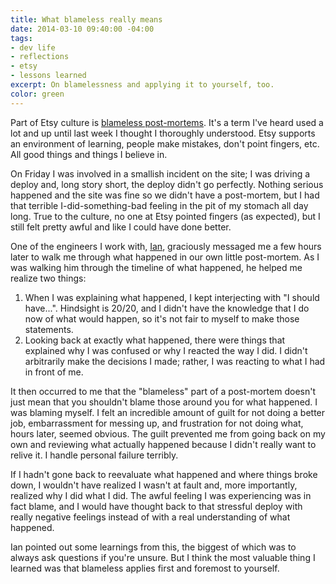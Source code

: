 ```yaml
---
title: What blameless really means
date: 2014-03-10 09:40:00 -04:00
tags:
- dev life
- reflections
- etsy
- lessons learned
excerpt: On blamelessness and applying it to yourself, too.
color: green
---
```


Part of Etsy culture is [blameless post-mortems](http://codeascraft.com/2012/05/22/blameless-postmortems/). It's a term I've heard used a lot and up until last week I thought I thoroughly understood. Etsy supports an environment of learning, people make mistakes, don't point fingers, etc. All good things and things I believe in.

On Friday I was involved in a smallish incident on the site; I was driving a deploy and, long story short, the deploy didn't go perfectly. Nothing serious happened and the site was fine so we didn't have a post-mortem, but I had that terrible I-did-something-bad feeling in the pit of my stomach all day long. True to the culture, no one at Etsy pointed fingers (as expected), but I still felt pretty awful and like I could have done better.


One of the engineers I work with, [Ian](https://twitter.com/indec), graciously messaged me a few hours later to walk me through what happened in our own little post-mortem. As I was walking him through the timeline of what happened, he helped me realize two things:

1. When I was explaining what happened, I kept interjecting with "I should have...". Hindsight is 20/20, and I didn't have the knowledge that I do now of what would happen, so it's not fair to myself to make those statements.
2. Looking back at exactly what happened, there were things that explained why I was confused or why I reacted the way I did. I didn't arbitrarily make the decisions I made; rather, I was reacting to what I had in front of me.

It then occurred to me that the "blameless" part of a post-mortem doesn't just mean that you shouldn't blame those around you for what happened. I was blaming myself. I felt an incredible amount of guilt for not doing a better job, embarrassment for messing up, and frustration for not doing what, hours later, seemed obvious. The guilt prevented me from going back on my own and reviewing what actually happened because I didn't really want to relive it. I handle personal failure terribly.

If I hadn't gone back to reevaluate what happened and where things broke down, I wouldn't have realized I wasn't at fault and, more importantly, realized why I did what I did. The awful feeling I was experiencing was in fact blame, and I would have thought back to that stressful deploy with really negative feelings instead of with a real understanding of what happened.

Ian pointed out some learnings from this, the biggest of which was to always ask questions if you're unsure. But I think the most valuable thing I learned was that blameless applies first and foremost to yourself.

